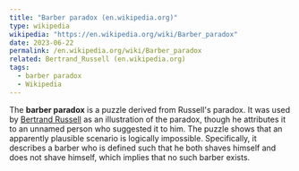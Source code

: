 ```yaml
---
title: "Barber paradox (en.wikipedia.org)"
type: wikipedia
wikipedia: "https://en.wikipedia.org/wiki/Barber_paradox"
date: 2023-06-22
permalink: /en.wikipedia.org/wiki/Barber_paradox
related: Bertrand_Russell (en.wikipedia.org)
tags:
  - barber paradox
  - Wikipedia
---
```

The **barber paradox** is a puzzle derived from Russell's paradox. It was used by [Bertrand Russell](/en.wikipedia.org/wiki/Bertrand_Russell) as an illustration of the paradox, though he attributes it to an unnamed person who suggested it to him. The puzzle shows that an apparently plausible scenario is logically impossible. Specifically, it describes a barber who is defined such that he both shaves himself and does not shave himself, which implies that no such barber exists.
